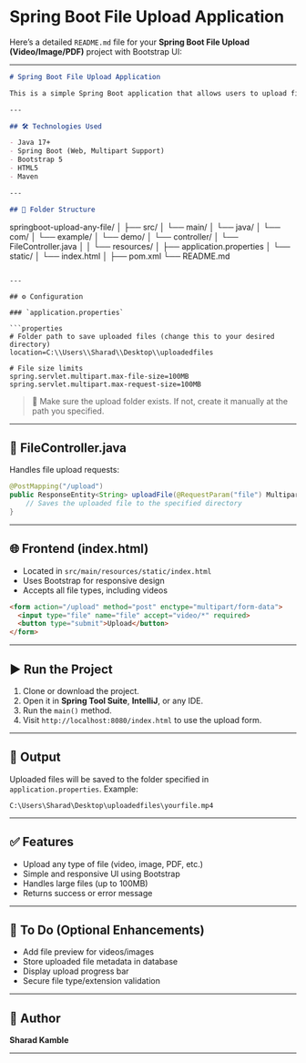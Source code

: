 
Spring Boot File Upload Application
===================================

Here’s a detailed `README.md` file for your **Spring Boot File Upload (Video/Image/PDF)** project with Bootstrap UI:

---

```markdown
# Spring Boot File Upload Application

This is a simple Spring Boot application that allows users to upload files (such as video, images, or PDFs) through a responsive Bootstrap-based HTML form. The uploaded files are saved to a specified folder on the local file system.

---

## 🛠️ Technologies Used

- Java 17+
- Spring Boot (Web, Multipart Support)
- Bootstrap 5
- HTML5
- Maven

---

## 📁 Folder Structure

```

springboot-upload-any-file/
│
├── src/
│   └── main/
│       └── java/
│           └── com/
│               └── example/
│                   └── demo/
│                       └── controller/
│                           └── FileController.java
│
│       └── resources/
│           ├── application.properties
│           └── static/
│               └── index.html
│
├── pom.xml
└── README.md

````

---

## ⚙️ Configuration

### `application.properties`

```properties
# Folder path to save uploaded files (change this to your desired directory)
location=C:\\Users\\Sharad\\Desktop\\uploadedfiles

# File size limits
spring.servlet.multipart.max-file-size=100MB
spring.servlet.multipart.max-request-size=100MB
````

> 📌 Make sure the upload folder exists. If not, create it manually at the path you specified.

---

## 📄 FileController.java

Handles file upload requests:

```java
@PostMapping("/upload")
public ResponseEntity<String> uploadFile(@RequestParam("file") MultipartFile file) {
    // Saves the uploaded file to the specified directory
}
```

---

## 🌐 Frontend (index.html)

* Located in `src/main/resources/static/index.html`
* Uses Bootstrap for responsive design
* Accepts all file types, including videos

```html
<form action="/upload" method="post" enctype="multipart/form-data">
  <input type="file" name="file" accept="video/*" required>
  <button type="submit">Upload</button>
</form>
```

---

## ▶️ Run the Project

1. Clone or download the project.
2. Open it in **Spring Tool Suite**, **IntelliJ**, or any IDE.
3. Run the `main()` method.
4. Visit `http://localhost:8080/index.html` to use the upload form.

---

## 📂 Output

Uploaded files will be saved to the folder specified in `application.properties`.
Example:

```
C:\Users\Sharad\Desktop\uploadedfiles\yourfile.mp4
```

---

## ✅ Features

* Upload any type of file (video, image, PDF, etc.)
* Simple and responsive UI using Bootstrap
* Handles large files (up to 100MB)
* Returns success or error message

---

## 📌 To Do (Optional Enhancements)

* Add file preview for videos/images
* Store uploaded file metadata in database
* Display upload progress bar
* Secure file type/extension validation

---

## 📧 Author

**Sharad Kamble**

---

